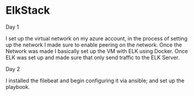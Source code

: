 # ElkStack

Day 1

I set up the virtual network on my azure account, in the process of setting up the network I made sure to enable peering on the network. Once the Network was made I basically set up the VM with ELK using Docker. Once ELK was set up and made sure that only send traffic to the ELK Server.

Day 2

I installed the filebeat and begin configuring it via ansible; and set up the playbook.



